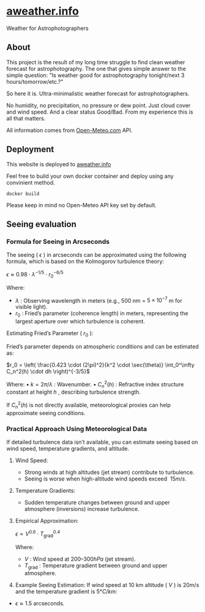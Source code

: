 # [aweather.info](https://aweather.info)
Weather for Astrophotographers

## About

This project is the result of my long time struggle to find clean weather forecast for astrophotography.
The one that gives simple answer to the simple question: "Is weather good for astrophotography tonight/next 3 hours/tomorrow/etc.?"

So here it is. Ultra-minimalistic weather forecast for astrophotographers. 

No humidity, no precipitation, no pressure or dew point. 
Just cloud cover and wind speed. And a clear status Good/Bad. 
From my experience this is all that matters.

All information comes from [Open-Meteo.com](https://open-meteo.com/) API.

## Deployment
This website is deployed to [aweather.info](https://aweather.info)

Feel free to build your own docker container and deploy using any convinient method.
```
docker build
```
Please keep in mind no Open-Meteo API key set by default.

## Seeing evaluation

### Formula for Seeing in Arcseconds

The seeing ( $\epsilon$ ) in arcseconds can be approximated using the following formula, which is based on the Kolmogorov turbulence theory:


$\epsilon \approx 0.98 \cdot \lambda^{-1/5} \cdot r_0^{-6/5}$


Where:
* $\lambda$ : Observing wavelength in meters (e.g., 500 nm =  $5 \times 10^{-7}$  m for visible light).
* $r_0$ : Fried’s parameter (coherence length) in meters, representing the largest aperture over which turbulence is coherent.

Estimating Fried’s Parameter ( $r_0$ ):

Fried’s parameter depends on atmospheric conditions and can be estimated as:

$r_0 = \left( \frac{0.423 \cdot (2\pi)^2}{k^2 \cdot \sec(\theta)} \int_0^\infty C_n^2(h) \cdot dh \right)^{-3/5}$


Where:
	•	 $k = 2\pi / \lambda$ : Wavenumber.
	•	 $C_n^2(h)$ : Refractive index structure constant at height  $h$ , describing turbulence strength.

If $C_n^2(h)$  is not directly available, meteorological proxies can help approximate seeing conditions.

### Practical Approach Using Meteorological Data

If detailed turbulence data isn’t available, you can estimate seeing based on wind speed, temperature gradients, and altitude.
1.	Wind Speed:
    * Strong winds at high altitudes (jet stream) contribute to turbulence.
	* Seeing is worse when high-altitude wind speeds exceed $~15 m/s$.
2.	Temperature Gradients:
	* Sudden temperature changes between ground and upper atmosphere (inversions) increase turbulence.
3. Empirical Approximation:

    $\epsilon \propto V^{0.6} \cdot T_{\text{grad}}^{0.4}$

    Where:
    * $V$ : Wind speed at $200–300 hPa$ (jet stream).
    * $T_{\text{grad}}$ : Temperature gradient between ground and upper atmosphere.
4.	Example Seeing Estimation:
If wind speed at 10 km altitude ( $V$ ) is $20 m/s$ and the temperature gradient is $5°C/km$: 
* $\epsilon \approx 1.5$  arcseconds.